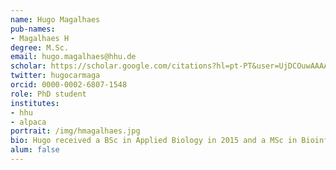 ```yaml
---
name: Hugo Magalhaes
pub-names:
- Magalhaes H
degree: M.Sc.
email: hugo.magalhaes@hhu.de
scholar: https://scholar.google.com/citations?hl=pt-PT&user=UjDCOuwAAAAJ
twitter: hugocarmaga
orcid: 0000-0002-6807-1548
role: PhD student
institutes:
- hhu
- alpaca
portrait: /img/hmagalhaes.jpg
bio: Hugo received a BSc in Applied Biology in 2015 and a MSc in Bioinformatics in 2017, both from University of Minho, Portugal. Since August 2021, he is a PhD student at the lab and his current research interests include pangenomics, algorithms development and genomic variation. He's also an affiliated member of the <a href="https://alpaca-itn.eu/">ALPACA Innovative Training Network</a>.
alum: false
---
```

